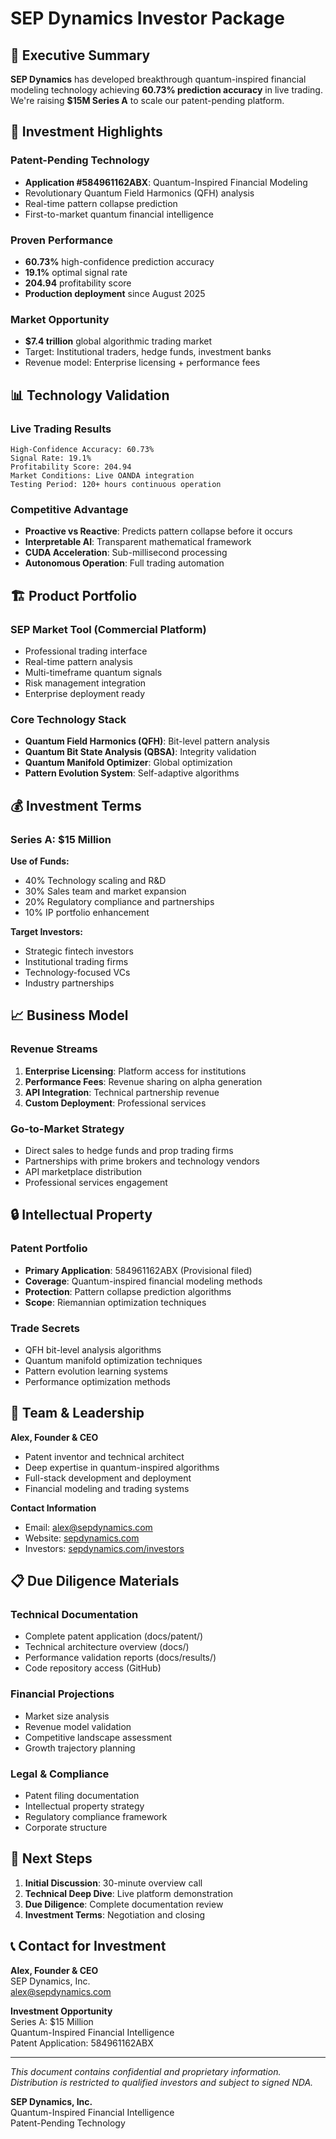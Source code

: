 # SEP Dynamics Investor Package

## 💼 Executive Summary

**SEP Dynamics** has developed breakthrough quantum-inspired financial modeling technology achieving **60.73% prediction accuracy** in live trading. We're raising **$15M Series A** to scale our patent-pending platform.

## 🎯 Investment Highlights

### Patent-Pending Technology
- **Application #584961162ABX**: Quantum-Inspired Financial Modeling
- Revolutionary Quantum Field Harmonics (QFH) analysis
- Real-time pattern collapse prediction
- First-to-market quantum financial intelligence

### Proven Performance
- **60.73%** high-confidence prediction accuracy
- **19.1%** optimal signal rate  
- **204.94** profitability score
- **Production deployment** since August 2025

### Market Opportunity
- **$7.4 trillion** global algorithmic trading market
- Target: Institutional traders, hedge funds, investment banks
- Revenue model: Enterprise licensing + performance fees

## 📊 Technology Validation

### Live Trading Results
```
High-Confidence Accuracy: 60.73%
Signal Rate: 19.1%
Profitability Score: 204.94
Market Conditions: Live OANDA integration
Testing Period: 120+ hours continuous operation
```

### Competitive Advantage
- **Proactive vs Reactive**: Predicts pattern collapse before it occurs
- **Interpretable AI**: Transparent mathematical framework
- **CUDA Acceleration**: Sub-millisecond processing
- **Autonomous Operation**: Full trading automation

## 🏗️ Product Portfolio

### SEP Market Tool (Commercial Platform)
- Professional trading interface
- Real-time pattern analysis
- Multi-timeframe quantum signals
- Risk management integration
- Enterprise deployment ready

### Core Technology Stack
- **Quantum Field Harmonics (QFH)**: Bit-level pattern analysis
- **Quantum Bit State Analysis (QBSA)**: Integrity validation
- **Quantum Manifold Optimizer**: Global optimization
- **Pattern Evolution System**: Self-adaptive algorithms

## 💰 Investment Terms

### Series A: $15 Million
**Use of Funds:**
- 40% Technology scaling and R&D
- 30% Sales team and market expansion  
- 20% Regulatory compliance and partnerships
- 10% IP portfolio enhancement

**Target Investors:**
- Strategic fintech investors
- Institutional trading firms
- Technology-focused VCs
- Industry partnerships

## 📈 Business Model

### Revenue Streams
1. **Enterprise Licensing**: Platform access for institutions
2. **Performance Fees**: Revenue sharing on alpha generation
3. **API Integration**: Technical partnership revenue
4. **Custom Deployment**: Professional services

### Go-to-Market Strategy
- Direct sales to hedge funds and prop trading firms
- Partnerships with prime brokers and technology vendors
- API marketplace distribution
- Professional services engagement

## 🔒 Intellectual Property

### Patent Portfolio
- **Primary Application**: 584961162ABX (Provisional filed)
- **Coverage**: Quantum-inspired financial modeling methods
- **Protection**: Pattern collapse prediction algorithms
- **Scope**: Riemannian optimization techniques

### Trade Secrets
- QFH bit-level analysis algorithms
- Quantum manifold optimization techniques
- Pattern evolution learning systems
- Performance optimization methods

## 👥 Team & Leadership

**Alex, Founder & CEO**
- Patent inventor and technical architect
- Deep expertise in quantum-inspired algorithms
- Full-stack development and deployment
- Financial modeling and trading systems

**Contact Information**
- Email: alex@sepdynamics.com
- Website: [sepdynamics.com](https://sepdynamics.com)
- Investors: [sepdynamics.com/investors](https://sepdynamics.com/investors.html)

## 📋 Due Diligence Materials

### Technical Documentation
- Complete patent application (docs/patent/)
- Technical architecture overview (docs/)
- Performance validation reports (docs/results/)
- Code repository access (GitHub)

### Financial Projections
- Market size analysis
- Revenue model validation
- Competitive landscape assessment
- Growth trajectory planning

### Legal & Compliance
- Patent filing documentation
- Intellectual property strategy
- Regulatory compliance framework
- Corporate structure

## 🚀 Next Steps

1. **Initial Discussion**: 30-minute overview call
2. **Technical Deep Dive**: Live platform demonstration
3. **Due Diligence**: Complete documentation review
4. **Investment Terms**: Negotiation and closing

## 📞 Contact for Investment

**Alex, Founder & CEO**  
SEP Dynamics, Inc.  
alex@sepdynamics.com

**Investment Opportunity**  
Series A: $15 Million  
Quantum-Inspired Financial Intelligence  
Patent Application: 584961162ABX

---

*This document contains confidential and proprietary information. Distribution is restricted to qualified investors and subject to signed NDA.*

**SEP Dynamics, Inc.**  
Quantum-Inspired Financial Intelligence  
Patent-Pending Technology
